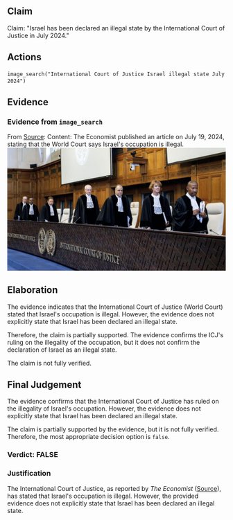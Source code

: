 ## Claim
Claim: "Israel has been declared an illegal state by the International Court of Justice in July 2024."

## Actions
```
image_search("International Court of Justice Israel illegal state July 2024")
```

## Evidence
### Evidence from `image_search`
From [Source](https://www.economist.com/middle-east-and-africa/2024/07/19/the-world-court-says-israels-occupation-is-illegal): 
Content: The Economist published an article on July 19, 2024, stating that the World Court says Israel's occupation is illegal. ![image 7878](media/2025-08-29_22-12-1756505543-136671.jpg)


## Elaboration
The evidence indicates that the International Court of Justice (World Court) stated that Israel's occupation is illegal. However, the evidence does not explicitly state that Israel has been declared an illegal state.

Therefore, the claim is partially supported. The evidence confirms the ICJ's ruling on the illegality of the occupation, but it does not confirm the declaration of Israel as an illegal state.

The claim is not fully verified.


## Final Judgement
The evidence confirms that the International Court of Justice has ruled on the illegality of Israel's occupation. However, the evidence does not explicitly state that Israel has been declared an illegal state.

The claim is partially supported by the evidence, but it is not fully verified. Therefore, the most appropriate decision option is `false`.

### Verdict: FALSE

### Justification
The International Court of Justice, as reported by *The Economist* ([Source](https://www.economist.com/middle-east-and-africa/2024/07/19/the-world-court-says-israels-occupation-is-illegal)), has stated that Israel's occupation is illegal. However, the provided evidence does not explicitly state that Israel has been declared an illegal state.
